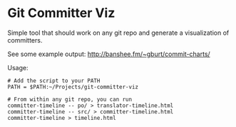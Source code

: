 Git Committer Viz
================

Simple tool that should work on any git repo and generate a
visualization of committers.

See some example output: http://banshee.fm/~gburt/commit-charts/


Usage:

    # Add the script to your PATH
    PATH = $PATH:~/Projects/git-committer-viz

    # From within any git repo, you can run
    committer-timeline -- po/ > translator-timeline.html
    committer-timeline -- src/ > committer-timeline.html
    committer-timeline > timeline.html
